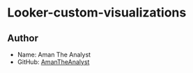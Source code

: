 # Looker-custom-visualizations

## Author
- Name: Aman The Analyst
- GitHub: [AmanTheAnalyst](https://github.com/AmanTheAnalyst)